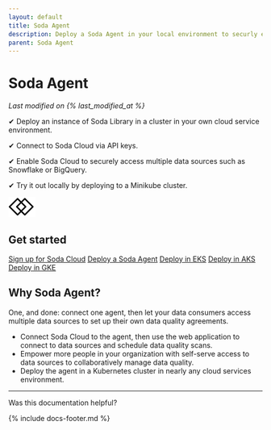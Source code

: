 ```yaml
---
layout: default
title: Soda Agent
description: Deploy a Soda Agent in your local environment to securly execute scheduled scans for Soda Cloud.
parent: Soda Agent
---
```


# Soda Agent
*Last modified on {% last_modified_at %}*
<br />

<p>&#10004;  Deploy an instance of Soda Library in a cluster in your own cloud service environment.<br /></p>
<p>&#10004;  Connect to Soda Cloud via API keys.<br /></p>
<p>&#10004;  Enable Soda Cloud to securely access multiple data sources such as Snowflake or BigQuery.<br /></p>
<p>&#10004;  Try it out locally by deploying to a Minikube cluster.<br /></p>


<div class="docs-html-content">
    <section class="docs-section" style="padding-top:0">
        <div class="docs-section-row">
            <div class="docs-grid-3cols">
                <div>
                    <img src="/assets/images/icons/icon-collaboration@2x.png" width="54" height="40">
                    <h2>Get started</h2>
                    <a href="https://cloud.soda.io/signup?utm_source=docs" target="_blank">Sign up for Soda Cloud</a>
                    <a href="/soda-agent/deploy.html" target="_blank">Deploy a Soda Agent</a>
                    <a href="/soda-agent/deploy-aws.html" target="_blank">Deploy in EKS</a>
                    <a href="/soda-agent/deploy-azure.html" target="_blank">Deploy in AKS</a>      
                    <a href="/soda-agent/deploy-google.html" target="_blank">Deploy in GKE</a>               
                </div>
            </div>
        </div>        
    </section>
</div>


## Why Soda Agent?

One, and done: connect one agent, then let your data consumers access multiple data sources to set up their own data quality agreements. 
* Connect Soda Cloud to the agent, then use the web application to connect to data sources and schedule data quality scans. 
* Empower more people in your organization with self-serve access to data sources to collaboratively manage data quality.
* Deploy the agent in a Kubernetes cluster in nearly any cloud services environment.

---

Was this documentation helpful?

<!-- LikeBtn.com BEGIN -->
<span class="likebtn-wrapper" data-theme="tick" data-i18n_like="Yes" data-ef_voting="grow" data-show_dislike_label="true" data-counter_zero_show="true" data-i18n_dislike="No"></span>
<script>(function(d,e,s){if(d.getElementById("likebtn_wjs"))return;a=d.createElement(e);m=d.getElementsByTagName(e)[0];a.async=1;a.id="likebtn_wjs";a.src=s;m.parentNode.insertBefore(a, m)})(document,"script","//w.likebtn.com/js/w/widget.js");</script>
<!-- LikeBtn.com END -->

{% include docs-footer.md %}
